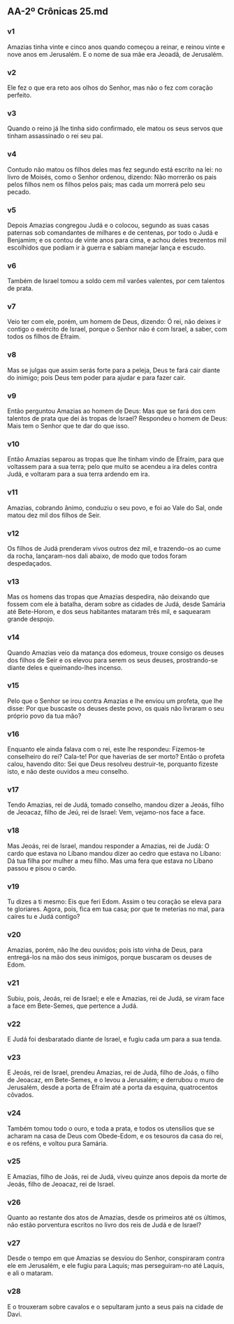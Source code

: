 ## AA-2º Crônicas 25.md
### v1
 Amazias tinha vinte e cinco anos quando começou a reinar, e reinou vinte e nove anos em Jerusalém. E o nome de sua mãe era Jeoadã, de Jerusalém.
### v2
 Ele fez o que era reto aos olhos do Senhor, mas não o fez com coração perfeito.
### v3
 Quando o reino já lhe tinha sido confirmado, ele matou os seus servos que tinham assassinado o rei seu pai.
### v4
 Contudo não matou os filhos deles mas fez segundo está escrito na lei: no livro de Moisés, como o Senhor ordenou, dizendo: Não morrerão os pais pelos filhos nem os filhos pelos pais; mas cada um morrerá pelo seu pecado.
### v5
 Depois Amazias congregou Judá e o colocou, segundo as suas casas paternas sob comandantes de milhares e de centenas, por todo o Judá e Benjamim; e os contou de vinte anos para cima, e achou deles trezentos mil escolhidos que podiam ir à guerra e sabiam manejar lança e escudo.
### v6
 Também de Israel tomou a soldo cem mil varões valentes, por cem talentos de prata.
### v7
 Veio ter com ele, porém, um homem de Deus, dizendo: Ó rei, não deixes ir contigo o exército de Israel, porque o Senhor não é com Israel, a saber, com todos os filhos de Efraim.
### v8
 Mas se julgas que assim serás forte para a peleja, Deus te fará cair diante do inimigo; pois Deus tem poder para ajudar e para fazer cair.
### v9
 Então perguntou Amazias ao homem de Deus: Mas que se fará dos cem talentos de prata que dei às tropas de Israel? Respondeu o homem de Deus: Mais tem o Senhor que te dar do que isso.
### v10
 Então Amazias separou as tropas que lhe tinham vindo de Efraim, para que voltassem para a sua terra; pelo que muito se acendeu a ira deles contra Judá, e voltaram para a sua terra ardendo em ira.
### v11
 Amazias, cobrando ânimo, conduziu o seu povo, e foi ao Vale do Sal, onde matou dez mil dos filhos de Seir.
### v12
 Os filhos de Judá prenderam vivos outros dez mil, e trazendo-os ao cume da rocha, lançaram-nos dali abaixo, de modo que todos foram despedaçados.
### v13
 Mas os homens das tropas que Amazias despedira, não deixando que fossem com ele à batalha, deram sobre as cidades de Judá, desde Samária até Bete-Horom, e dos seus habitantes mataram três mil, e saquearam grande despojo.
### v14
 Quando Amazias veio da matança dos edomeus, trouxe consigo os deuses dos filhos de Seir e os elevou para serem os seus deuses, prostrando-se diante deles e queimando-lhes incenso.
### v15
 Pelo que o Senhor se irou contra Amazias e lhe enviou um profeta, que lhe disse: Por que buscaste os deuses deste povo, os quais não livraram o seu próprio povo da tua mão?
### v16
 Enquanto ele ainda falava com o rei, este lhe respondeu: Fizemos-te conselheiro do rei? Cala-te! Por que haverias de ser morto? Então o profeta calou, havendo dito: Sei que Deus resolveu destruir-te, porquanto fizeste isto, e não deste ouvidos a meu conselho.
### v17
 Tendo Amazias, rei de Judá, tomado conselho, mandou dizer a Jeoás, filho de Jeoacaz, filho de Jeú, rei de Israel: Vem, vejamo-nos face a face.
### v18
 Mas Jeoás, rei de Israel, mandou responder a Amazias, rei de Judá: O cardo que estava no Líbano mandou dizer ao cedro que estava no Líbano: Dá tua filha por mulher a meu filho. Mas uma fera que estava no Líbano passou e pisou o cardo.
### v19
 Tu dizes a ti mesmo: Eis que feri Edom. Assim o teu coração se eleva para te gloriares. Agora, pois, fica em tua casa; por que te meterias no mal, para caíres tu e Judá contigo?
### v20
 Amazias, porém, não lhe deu ouvidos; pois isto vinha de Deus, para entregá-los na mão dos seus inimigos, porque buscaram os deuses de Edom.
### v21
 Subiu, pois, Jeoás, rei de Israel; e ele e Amazias, rei de Judá, se viram face a face em Bete-Semes, que pertence a Judá.
### v22
 E Judá foi desbaratado diante de Israel, e fugiu cada um para a sua tenda.
### v23
 E Jeoás, rei de Israel, prendeu Amazias, rei de Judá, filho de Joás, o filho de Jeoacaz, em Bete-Semes, e o levou a Jerusalém; e derrubou o muro de Jerusalém, desde a porta de Efraim até a porta da esquina, quatrocentos côvados.
### v24
 Também tomou todo o ouro, e toda a prata, e todos os utensílios que se acharam na casa de Deus com Obede-Edom, e os tesouros da casa do rei, e os reféns, e voltou pura Samária.
### v25
 E Amazias, filho de Joás, rei de Judá, viveu quinze anos depois da morte de Jeoás, filho de Jeoacaz, rei de Israel.
### v26
 Quanto ao restante dos atos de Amazias, desde os primeiros até os últimos, não estão porventura escritos no livro dos reis de Judá e de Israel?
### v27
 Desde o tempo em que Amazias se desviou do Senhor, conspiraram contra ele em Jerusalém, e ele fugiu para Laquis; mas perseguiram-no até Laquis, e ali o mataram.
### v28
 E o trouxeram sobre cavalos e o sepultaram junto a seus pais na cidade de Davi.
